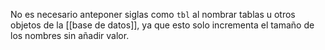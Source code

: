 No es necesario anteponer siglas como `tbl` al nombrar tablas u otros objetos de la [[base de datos]], ya que esto solo incrementa el tamaño de los nombres sin añadir valor.